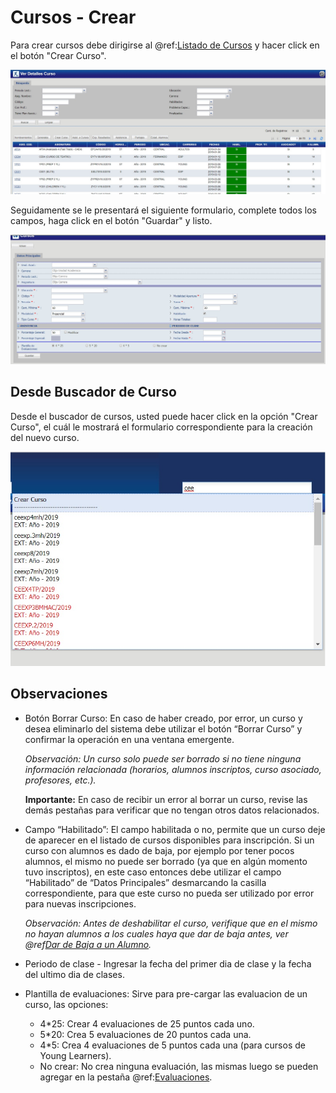 # Cursos - Crear

Para crear cursos debe dirigirse al @ref:[Listado de Cursos](index.md#listado-de-cursos) y hacer click en el botón "Crear Curso".

![Listar Cursos](./img/indicePrincipal.jpg)

Seguidamente se le presentará el siguiente formulario, complete todos los campos, haga click en el botón "Guardar" y listo.

![crear Cursos](./img/crearCurso.jpg)


## Desde Buscador de Curso

Desde el buscador de cursos, usted puede hacer click en la opción "Crear Curso", el cuál le mostrará el formulario correspondiente para la creación del nuevo curso.

![Buscador](../ingreso/img/arribaDerechaMuestra.jpg)

## Observaciones

* Botón Borrar Curso: En caso de haber creado, por error, un curso y desea eliminarlo del sistema debe utilizar el botón “Borrar Curso” y confirmar la operación en una ventana emergente. 
    
    _Observación: Un curso solo puede ser borrado si no tiene ninguna información relacionada (horarios, alumnos inscriptos, curso asociado, profesores, etc.)._
    
    **Importante:** En caso de recibir un error al borrar un curso, revise las demás pestañas para verificar que no tengan otros datos relacionados.
* Campo “Habilitado”: El campo habilitada o no, permite que un curso deje de aparecer en el listado de cursos disponibles para inscripción. 
  Si un curso con alumnos es dado de baja, por ejemplo por tener pocos alumnos, el mismo no puede ser borrado (ya que en algún momento tuvo inscriptos), en este caso entonces debe utilizar el campo “Habilitado” de “Datos Principales” desmarcando la casilla correspondiente, para que este curso no pueda ser utilizado por error para nuevas inscripciones. 
  
     _Observación: Antes de deshabilitar el curso, verifique que en el mismo no hayan alumnos a los cuales haya que dar de baja antes, ver @ref[Dar de Baja a un Alumno](../alumno/manejarPendientes.md#dar-de-baja-a-alumno)._

* Periodo de clase - Ingresar la fecha del primer dia de clase y la fecha del ultimo dia de clases.

* Plantilla de evaluaciones: Sirve para pre-cargar las evaluacion de un curso, las opciones:
    * 4*25: Crear 4 evaluaciones de 25 puntos cada uno.
    * 5*20: Crea 5 evaluaciones de 20 puntos cada una.
    * 4*5: Crea 4 evaluaciones de 5 puntos cada una (para cursos de Young Learners).
    * No crear: No crea ninguna evaluación, las mismas luego se pueden agregar en la pestaña @ref:[Evaluaciones](./cursosVer/evaluaciones.md).
